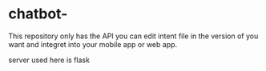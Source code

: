 # chatbot-
This repository only has the API you can edit intent  file in the version of you want and integret into your mobile app or web app.

server used here is flask
